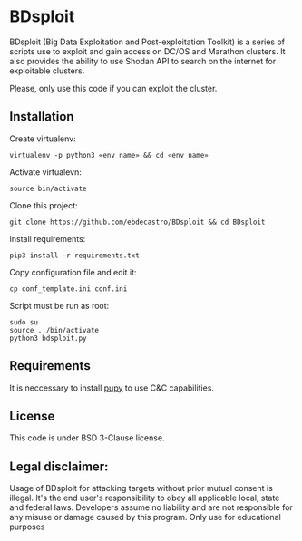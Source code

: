 # BDsploit

BDsploit (Big Data Exploitation and Post-exploitation Toolkit) is a series of scripts use to exploit and gain access on DC/OS and Marathon clusters. It also provides the ability to use Shodan API to search on the internet for exploitable clusters.

Please, only use this code if you can exploit the cluster.

## Installation

Create virtualenv:
~~~~
virtualenv -p python3 «env_name» && cd «env_name»
~~~~

Activate virtualevn:
~~~~
source bin/activate
~~~~

Clone this project:
~~~~
git clone https://github.com/ebdecastro/BDsploit && cd BDsploit
~~~~

Install requirements:
~~~~
pip3 install -r requirements.txt
~~~~

Copy configuration file and edit it:
~~~~
cp conf_template.ini conf.ini
~~~~

Script must be run as root:
~~~~
sudo su
source ../bin/activate
python3 bdsploit.py
~~~~

## Requirements
It is neccessary to install [pupy](https://github.com/n1nj4sec/pupy) to use C&C capabilities.

## License
This code is under BSD 3-Clause license.

## Legal disclaimer:
Usage of BDsploit for attacking targets without prior mutual consent is illegal. It's the end user's responsibility to obey all applicable local, state and federal laws. Developers assume no liability and are not responsible for any misuse or damage caused by this program. Only use for educational purposes
